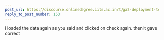 ```yaml
---
post_url: https://discourse.onlinedegree.iitm.ac.in/t/ga2-deployment-tools-discussion-thread-tds-jan-2025/161120/154
reply_to_post_number: 153
---
```

i loaded the data again as you said and clicked on check again. then it gave correct